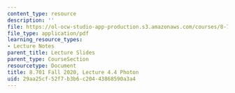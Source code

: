 ```yaml
---
content_type: resource
description: ''
file: https://ol-ocw-studio-app-production.s3.amazonaws.com/courses/8-701-introduction-to-nuclear-and-particle-physics-fall-2020/29aa25cf52f7b3b6c20443868590a3a4_MIT8_701f20_lec4.4.pdf
file_type: application/pdf
learning_resource_types:
- Lecture Notes
parent_title: Lecture Slides
parent_type: CourseSection
resourcetype: Document
title: 8.701 Fall 2020, Lecture 4.4 Photon
uid: 29aa25cf-52f7-b3b6-c204-43868590a3a4
---
```

